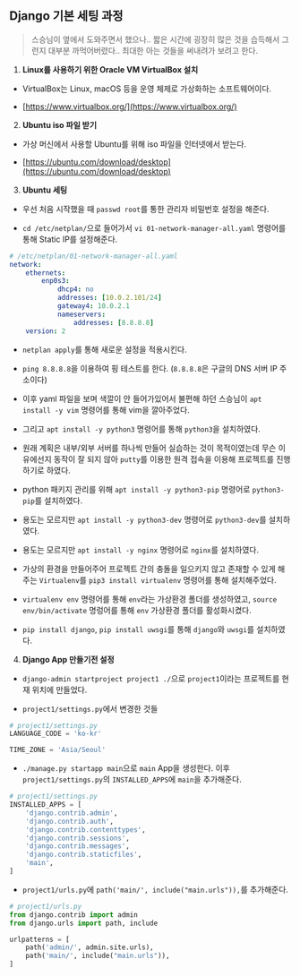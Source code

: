 ## Django 기본 세팅 과정

> 스승님이 옆에서 도와주면서 했으나.. 짧은 시간에 굉장히 많은 것을 습득해서 그런지 대부분 까먹어버렸다.. 최대한 아는 것들을 써내려가 보려고 한다.

1. **Linux를 사용하기 위한 Oracle VM VirtualBox 설치**

  - VirtualBox는 Linux, macOS 등을 운영 체제로 가상화하는 소프트웨어이다.	

  - [https://www.virtualbox.org/](https://www.virtualbox.org/)

2. **Ubuntu iso 파일 받기**

  - 가상 머신에서 사용할 Ubuntu를 위해 iso 파일을 인터넷에서 받는다.

  - [https://ubuntu.com/download/desktop](https://ubuntu.com/download/desktop)

3. **Ubuntu 세팅**

  - 우선 처음 시작했을 때 `passwd root`를 통한 관리자 비밀번호 설정을 해준다.

  - `cd /etc/netplan/`으로 들어가서 `vi 01-network-manager-all.yaml` 명령어를 통해 Static IP를 설정해준다.

```yaml
# /etc/netplan/01-network-manager-all.yaml
network:
    ethernets:
        enp0s3:
            dhcp4: no
            addresses: [10.0.2.101/24]
            gateway4: 10.0.2.1
            nameservers:
                addresses: [8.8.8.8]
    version: 2
```
  - `netplan apply`를 통해 새로운 설정을 적용시킨다.

  - `ping 8.8.8.8`을 이용하여 핑 테스트를 한다. (`8.8.8.8`은 구글의 DNS 서버 IP 주소이다)

  - 이후 yaml 파일을 보며 색깔이 안 들어가있어서 불편해 하던 스승님이 `apt install -y vim` 명령어를 통해 vim을 깔아주었다.

  - 그리고 `apt install -y python3` 명령어를 통해 `python3`을 설치하였다.

  - 원래 계획은 내부/외부 서버를 하나씩 만들어 실습하는 것이 목적이였는데 무슨 이유에선지 동작이 잘 되지 않아 `putty`를 이용한 원격 접속을 이용해 프로젝트를 진행하기로 하였다.

  - python 패키지 관리를 위해 `apt install -y python3-pip` 명령어로 `python3-pip`를 설치하였다.
  
  - 용도는 모르지만 `apt install -y python3-dev` 명령어로 `python3-dev`를 설치하였다. 

  - 용도는 모르지만 `apt install -y nginx` 명령어로 `nginx`를 설치하였다.

  - 가상의 환경을 만들어주어 프로젝트 간의 충돌을 일으키지 않고 존재할 수 있게 해주는 `Virtualenv`를 `pip3 install virtualenv` 명령어를 통해 설치해주었다.

  - `virtualenv env` 명령어를 통해 `env`라는 가상환경 폴더를 생성하였고, `source env/bin/activate` 명렁어를 통해 `env` 가상환경 폴더를 활성화시켰다.

  - `pip install django`, `pip install uwsgi`를 통해 `django`와 `uwsgi`를 설치하였다.

4. **Django App 만들기전 설정**

  - `django-admin startproject project1 ./`으로 `project1`이라는 프로젝트를 현재 위치에 만들었다.

  - `project1/settings.py`에서 변경한 것들

```python
# project1/settings.py
LANGUAGE_CODE = 'ko-kr'

TIME_ZONE = 'Asia/Seoul'
```

  - `./manage.py startapp main`으로 `main` App을 생성한다. 이후 `project1/settings.py`의 `INSTALLED_APPS`에 `main`을 추가해준다.

```python
# project1/settings.py
INSTALLED_APPS = [
    'django.contrib.admin',
    'django.contrib.auth',
    'django.contrib.contenttypes',
    'django.contrib.sessions',
    'django.contrib.messages',
    'django.contrib.staticfiles',
    'main',
]
```

  - `project1/urls.py`에 `path('main/', include("main.urls")),`를 추가해준다.

```python
# project1/urls.py
from django.contrib import admin
from django.urls import path, include

urlpatterns = [
    path('admin/', admin.site.urls),
    path('main/', include("main.urls")),
]
```
